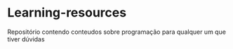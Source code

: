 # Learning-resources
Repositório contendo conteudos sobre programação para qualquer um que tiver dúvidas
